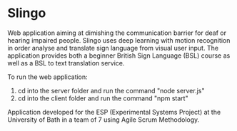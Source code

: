 # Slingo

Web application aiming at dimishing the communication barrier for deaf or hearing impaired people. Slingo uses deep learning with motion recognition in order analyse and translate sign language from visual user input. The application provides both a beginner British Sign Language (BSL) course as well as a BSL to text translation service.

To run the web application:

1. cd into the server folder and run the command "node server.js"
2. cd into the client folder and run the command "npm start"


Application developed for the ESP (Experimental Systems Project) at the University of Bath in a team of 7 using Agile Scrum Methodology.
